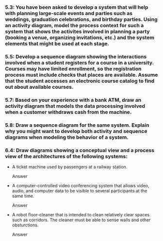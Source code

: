 <h3>5.3: You have been asked to develop a system that will help with planning large-scale events and parties such as weddings, graduation celebrations, and birthday parties. Using an activity diagram, model the process context for such a system that shows the activites involved in planning a party (booking a venue, organizing invitations, etc.) and the system elements that might be used at each stage.</h3>



<h3>5.5: Develop a sequence diagram showing the interactions involved when a student registers for a course in a university. Courses may have limited enrollment, so the registration process must include checks that places are available. Assume that the student accesses an electronic course catalog to find out about available courses.</h3>



<h3>5.7: Based on your experience with a bank ATM, draw an activity diagram that models the data processing involved when a customer withdraws cash from the machine.</h3>



<h3>5.8: Draw a sequence diagram for the same system. Explain why you might want to develop both activity and sequence diagrams when modeling the behavior of a system.</h3>



<h3>6.4: Draw diagrams showing a conceptual view and a process view of the architectures of the following systems:</h3>
<ul>
<li>A ticket machine used by passengers at a railway station.</li>

<p>Answer</p>

<li>A computer-controlled video conferencing system that allows video, audio, and computer data to be visible to several participants at the same time.</li>

<p>Answer</p>

<li>A robot floor-cleaner that is intended to clean relatively clear spaces such as corridors. The cleaner must be able to sense walls and other obsturctions.</li>

<p>Answer</p>
</ul>
